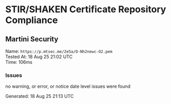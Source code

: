 # STIR/SHAKEN Certificate Repository Compliance

## Martini Security

Name: `https://p.mtsec.me/2e5a/O-Nh2newc-O2.pem`\
Tested At: 18 Aug 25 21:02 UTC\
Time: 106ms

### Issues

no warning, or error, or notice date level issues were found

Generated: 18 Aug 25 21:13 UTC